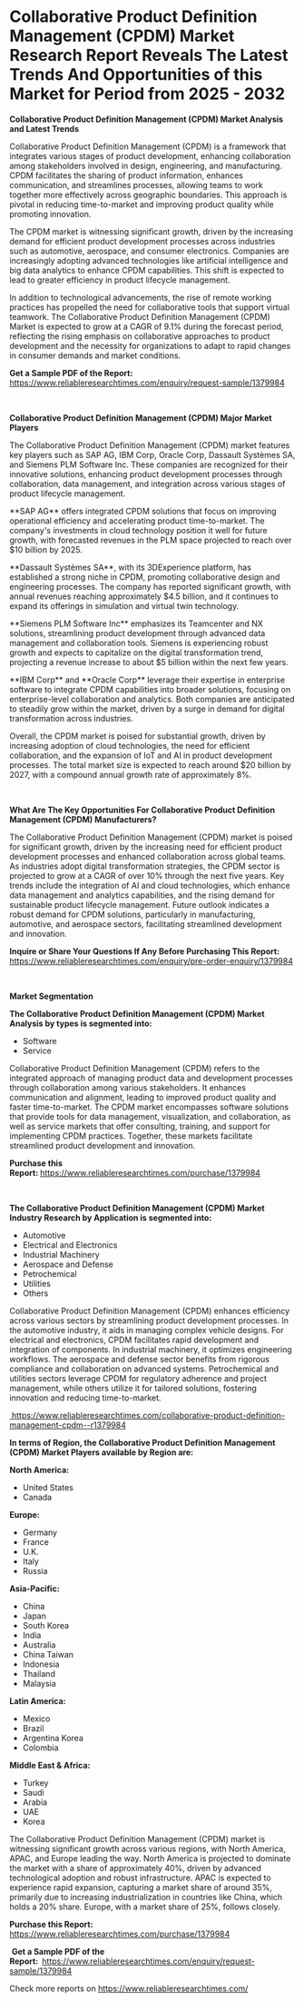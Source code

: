 <p><h1>Collaborative Product Definition Management (CPDM) Market Research Report Reveals The Latest Trends And Opportunities of this Market for Period from 2025 - 2032</h1></p><p><strong>Collaborative Product Definition Management (CPDM) Market Analysis and Latest Trends</strong></p>
<p><p>Collaborative Product Definition Management (CPDM) is a framework that integrates various stages of product development, enhancing collaboration among stakeholders involved in design, engineering, and manufacturing. CPDM facilitates the sharing of product information, enhances communication, and streamlines processes, allowing teams to work together more effectively across geographic boundaries. This approach is pivotal in reducing time-to-market and improving product quality while promoting innovation.</p><p>The CPDM market is witnessing significant growth, driven by the increasing demand for efficient product development processes across industries such as automotive, aerospace, and consumer electronics. Companies are increasingly adopting advanced technologies like artificial intelligence and big data analytics to enhance CPDM capabilities. This shift is expected to lead to greater efficiency in product lifecycle management.</p><p>In addition to technological advancements, the rise of remote working practices has propelled the need for collaborative tools that support virtual teamwork. The Collaborative Product Definition Management (CPDM) Market is expected to grow at a CAGR of 9.1% during the forecast period, reflecting the rising emphasis on collaborative approaches to product development and the necessity for organizations to adapt to rapid changes in consumer demands and market conditions.</p></p>
<p><strong>Get a Sample PDF of the Report:&nbsp;</strong> <a href="https://www.reliableresearchtimes.com/enquiry/request-sample/1379984?utm_campaign=2117&utm_medium=2&utm_source=Github&utm_content=ia&utm_term=11032025&utm_id=collaborative-product-definition-management-cpdm">https://www.reliableresearchtimes.com/enquiry/request-sample/1379984</a></p>
<p>&nbsp;</p>
<p><strong>Collaborative Product Definition Management (CPDM) Major Market Players</strong></p>
<p><p>The Collaborative Product Definition Management (CPDM) market features key players such as SAP AG, IBM Corp, Oracle Corp, Dassault Systèmes SA, and Siemens PLM Software Inc. These companies are recognized for their innovative solutions, enhancing product development processes through collaboration, data management, and integration across various stages of product lifecycle management.</p><p>**SAP AG** offers integrated CPDM solutions that focus on improving operational efficiency and accelerating product time-to-market. The company's investments in cloud technology position it well for future growth, with forecasted revenues in the PLM space projected to reach over $10 billion by 2025.</p><p>**Dassault Systèmes SA**, with its 3DExperience platform, has established a strong niche in CPDM, promoting collaborative design and engineering processes. The company has reported significant growth, with annual revenues reaching approximately $4.5 billion, and it continues to expand its offerings in simulation and virtual twin technology.</p><p>**Siemens PLM Software Inc** emphasizes its Teamcenter and NX solutions, streamlining product development through advanced data management and collaboration tools. Siemens is experiencing robust growth and expects to capitalize on the digital transformation trend, projecting a revenue increase to about $5 billion within the next few years.</p><p>**IBM Corp** and **Oracle Corp** leverage their expertise in enterprise software to integrate CPDM capabilities into broader solutions, focusing on enterprise-level collaboration and analytics. Both companies are anticipated to steadily grow within the market, driven by a surge in demand for digital transformation across industries.</p><p>Overall, the CPDM market is poised for substantial growth, driven by increasing adoption of cloud technologies, the need for efficient collaboration, and the expansion of IoT and AI in product development processes. The total market size is expected to reach around $20 billion by 2027, with a compound annual growth rate of approximately 8%.</p></p>
<p>&nbsp;</p>
<p><strong>What Are The Key Opportunities For Collaborative Product Definition Management (CPDM) Manufacturers?</strong></p>
<p><p>The Collaborative Product Definition Management (CPDM) market is poised for significant growth, driven by the increasing need for efficient product development processes and enhanced collaboration across global teams. As industries adopt digital transformation strategies, the CPDM sector is projected to grow at a CAGR of over 10% through the next five years. Key trends include the integration of AI and cloud technologies, which enhance data management and analytics capabilities, and the rising demand for sustainable product lifecycle management. Future outlook indicates a robust demand for CPDM solutions, particularly in manufacturing, automotive, and aerospace sectors, facilitating streamlined development and innovation.</p></p>
<p><strong>Inquire or Share Your Questions If Any Before Purchasing This Report:</strong> <a href="https://www.reliableresearchtimes.com/enquiry/pre-order-enquiry/1379984?utm_campaign=2117&utm_medium=2&utm_source=Github&utm_content=ia&utm_term=11032025&utm_id=collaborative-product-definition-management-cpdm">https://www.reliableresearchtimes.com/enquiry/pre-order-enquiry/1379984</a></p>
<p>&nbsp;</p>
<p><strong>Market Segmentation</strong></p>
<p><strong>The Collaborative Product Definition Management (CPDM) Market Analysis by types is segmented into:</strong></p>
<p><ul><li>Software</li><li>Service</li></ul></p>
<p><p>Collaborative Product Definition Management (CPDM) refers to the integrated approach of managing product data and development processes through collaboration among various stakeholders. It enhances communication and alignment, leading to improved product quality and faster time-to-market. The CPDM market encompasses software solutions that provide tools for data management, visualization, and collaboration, as well as service markets that offer consulting, training, and support for implementing CPDM practices. Together, these markets facilitate streamlined product development and innovation.</p></p>
<p><strong>Purchase this Report:&nbsp;</strong><a href="https://www.reliableresearchtimes.com/purchase/1379984?utm_campaign=2117&utm_medium=2&utm_source=Github&utm_content=ia&utm_term=11032025&utm_id=collaborative-product-definition-management-cpdm">https://www.reliableresearchtimes.com/purchase/1379984</a></p>
<p>&nbsp;</p>
<p><strong>The Collaborative Product Definition Management (CPDM) Market Industry Research by Application is segmented into:</strong></p>
<p><ul><li>Automotive</li><li>Electrical and Electronics</li><li>Industrial Machinery</li><li>Aerospace and Defense</li><li>Petrochemical</li><li>Utilities</li><li>Others</li></ul></p>
<p><p>Collaborative Product Definition Management (CPDM) enhances efficiency across various sectors by streamlining product development processes. In the automotive industry, it aids in managing complex vehicle designs. For electrical and electronics, CPDM facilitates rapid development and integration of components. In industrial machinery, it optimizes engineering workflows. The aerospace and defense sector benefits from rigorous compliance and collaboration on advanced systems. Petrochemical and utilities sectors leverage CPDM for regulatory adherence and project management, while others utilize it for tailored solutions, fostering innovation and reducing time-to-market.</p></p>
<p><a href="https://www.reliableresearchtimes.com/collaborative-product-definition-management-cpdm--r1379984?utm_campaign=2117&utm_medium=2&utm_source=Github&utm_content=ia&utm_term=11032025&utm_id=collaborative-product-definition-management-cpdm">&nbsp;https://www.reliableresearchtimes.com/collaborative-product-definition-management-cpdm--r1379984</a></p>
<p><strong>In terms of Region, the Collaborative Product Definition Management (CPDM) Market Players available by Region are:</strong></p>
<p>
    <p> <strong> North America: </strong>
        <ul>
            <li>United States</li>
            <li>Canada</li>
        </ul>
        </p> 
    <p> <strong> Europe: </strong>
        <ul>
            <li>Germany</li>
            <li>France</li>
            <li>U.K.</li>
            <li>Italy</li>
            <li>Russia</li>
        </ul>
        </p> 
    <p> <strong> Asia-Pacific: </strong>
        <ul>
            <li>China</li>
            <li>Japan</li>
            <li>South Korea</li>
            <li>India</li>
            <li>Australia</li>
            <li>China Taiwan</li>
            <li>Indonesia</li>
            <li>Thailand</li>
            <li>Malaysia</li>
        </ul>
        </p> 
    <p> <strong> Latin America: </strong>
        <ul>
            <li>Mexico</li>
            <li>Brazil</li>
            <li>Argentina Korea</li>
            <li>Colombia</li>
        </ul>
        </p> 
    <p> <strong> Middle East & Africa: </strong>
        <ul>
            <li>Turkey</li>
            <li>Saudi</li>
            <li>Arabia</li>
            <li>UAE</li>
            <li>Korea</li>
        </ul>
    </p>
    </p>
<p><p>The Collaborative Product Definition Management (CPDM) market is witnessing significant growth across various regions, with North America, APAC, and Europe leading the way. North America is projected to dominate the market with a share of approximately 40%, driven by advanced technological adoption and robust infrastructure. APAC is expected to experience rapid expansion, capturing a market share of around 35%, primarily due to increasing industrialization in countries like China, which holds a 20% share. Europe, with a market share of 25%, follows closely.</p></p>
<p><strong>Purchase this Report: </strong><a href="https://www.reliableresearchtimes.com/purchase/1379984?utm_campaign=2117&utm_medium=2&utm_source=Github&utm_content=ia&utm_term=11032025&utm_id=collaborative-product-definition-management-cpdm">https://www.reliableresearchtimes.com/purchase/1379984</a></p>
<p>&nbsp;<strong>Get a Sample PDF of the Report:&nbsp;&nbsp;</strong><a href="https://www.reliableresearchtimes.com/enquiry/request-sample/1379984?utm_campaign=2117&utm_medium=2&utm_source=Github&utm_content=ia&utm_term=11032025&utm_id=collaborative-product-definition-management-cpdm">https://www.reliableresearchtimes.com/enquiry/request-sample/1379984</a></p>
<p><strong></strong></p>
<p>Check more reports on <a href="https://www.reliableresearchtimes.com/?utm_campaign=2117&utm_medium=2&utm_source=Github&utm_content=ia&utm_term=11032025&utm_id=collaborative-product-definition-management-cpdm">https://www.reliableresearchtimes.com/</a></p>